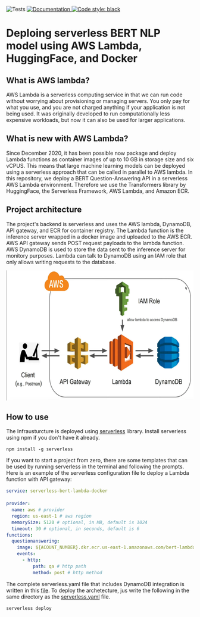 ![Tests](https://github.com/RustamyF/lambda-bert-huggingface/actions/workflows/docs.yml/badge.svg)
 <a href="https://rustamyf.github.io/lambda-bert-huggingface/">
 <img alt="Documentation" src="https://img.shields.io/website?label=documentation&up_message=online&url=https%3A%2F%2Frustamyf.github.io/lambda-bert-huggingface">
[![Code style: black](https://img.shields.io/badge/code%20style-black-000000.svg)](https://github.com/psf/black)

# Deploing serverless BERT NLP model using AWS Lambda, HuggingFace, and Docker
## What is AWS lambda?
AWS Lambda is a serverless computing service in that we can run code without worrying about provisioning or managing servers. You only pay for what you use, and you are not charged anything if your application is not being used. It was originally developed to run computationally less expensive workloads, but now it can also be used for larger applications.

## What is new with AWS Lambda?
Since December 2020, it has been possible now package and deploy Lambda functions as container images of up to 10
GB in storage size and six vCPUS. This means that large machine learning models can be deployed using a serverless
approach that can be called in parallel to AWS lambda.
In this repository, we deploy a BERT Question-Answering API in a serverless AWS Lambda environment.
Therefore we use the Transformers library by HuggingFace, the Serverless Framework, AWS Lambda, and Amazon ECR.

## Project architecture
The project's backend is serverless and uses the AWS lambda, DynamoDB, API gateway, and ECR for container registry.
The Lambda function is the inference server wrapped in a docker image and uploaded to the AWS ECR. AWS API gateway
 sends POST request payloads to the lambda function. AWS DynamoDB is used to store the data sent to the inference
 server for monitory purposes. Lambda can talk to DynamoDB using an IAM role that only allows writing requests to the
 database.

<img src="docs/assets/arch.png" width="700" height="350">

## How to use
The Infrausturcture is deployed using [serverless](https://www.serverless.com/framework/docs) library.
Install serverless using npm if you don't have it already.
```shell script
npm install -g serverless
```
If you want to start a project from zero, there are
some templates that can be used by running serverless in the terminal and following the prompts. Here is an example of
the serverless configuration file to deploy a Lambda function with API gateway:
```yaml
service: serverless-bert-lambda-docker

provider:
  name: aws # provider
  region: us-east-1 # aws region
  memorySize: 5120 # optional, in MB, default is 1024
  timeout: 30 # optional, in seconds, default is 6
functions:
  questionanswering:
    image: ${ACOUNT_NUMBER}.dkr.ecr.us-east-1.amazonaws.com/bert-lambda:v1 #ecr url
    events:
      - http:
          path: qa # http path
          method: post # http method
```
The complete serverless.yaml file that includes DynamoDB integration is written in this [file](serverless-bert/serverless.yaml).
To deploy the archetecture, jus write the following in the same directory as the [serverless.yaml](serverless-bert/serverless.yaml) file.

```shell script
serverless deploy
```
